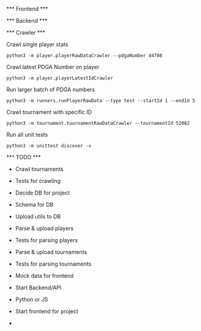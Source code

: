 *** Frontend ***

*** Backend ***

*** Crawler ***

Crawl single player stats

`python3 -m player.playerRawDataCrawler --pdgaNumber 44708`

Crawl latest PDGA Number on player

`python3 -m player.playerLatestIdCrawler`

Run larger batch of PDGA numbers

`python3 -m runners.runPlayerRawData --type test --startId 1 --endId 5`

Crawl tournament with specific ID

`python3 -m tournament.tournamentRawDataCrawler --tournamentId 52082`

Run all unit tests

`python3 -m unittest discover -v`

*** TODO ***

- Crawl tournaments
- Tests for crawling

- Decide DB for project

- Schema for DB
- Upload utils to DB

- Parse & upload players
- Tests for parsing players

- Parse & upload tournaments
- Tests for parsing tournaments

- Mock data for frontend

- Start Backend/API 
- Python or JS

- Start frontend for project
- 
